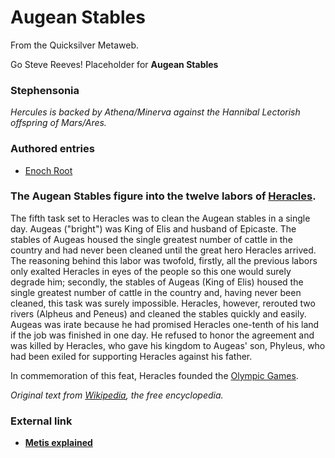 
# Augean Stables

From the Quicksilver Metaweb.

Go Steve Reeves! Placeholder for **Augean Stables**
### Stephensonia


*Hercules is backed by Athena/Minerva against the Hannibal Lectorish offspring of Mars/Ares.*

### Authored entries


* [Enoch Root](/stephenson-neal-quicksilver-enoch-root)


### The **Augean Stables** figure into the twelve labors of [Heracles](/heracles).



The fifth task set to Heracles was to clean the Augean stables in a single day. Augeas ("bright") was King of Elis and husband of Epicaste. The stables of Augeas housed the single greatest number of cattle in the country and had never been cleaned until the great hero Heracles arrived. The reasoning behind this labor was twofold, firstly, all the previous labors only exalted Heracles in eyes of the people so this one would surely degrade him; secondly, the stables of Augeas (King of Elis) housed the single greatest number of cattle in the country and, having never been cleaned, this task was surely impossible. Heracles, however, rerouted two rivers (Alpheus and Peneus) and cleaned the stables quickly and easily. Augeas was irate because he had promised Heracles one-tenth of his land if the job was finished in one day. He refused to honor the agreement and was killed by Heracles, who gave his kingdom to Augeas' son, Phyleus, who had been exiled for supporting Heracles against his father.

In commemoration of this feat, Heracles founded the [Olympic Games](/olympic-games).

*Original text from [Wikipedia](/http-www-wikipedia-org), the free encyclopedia.*
### External link


* **[Metis explained](/http-markpasc-org-blog-gems-athena-html)**

